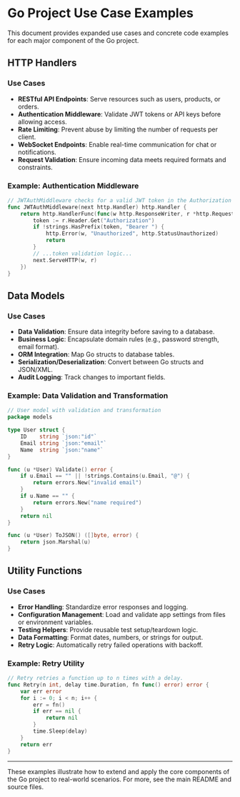 # Go Project Use Case Examples

This document provides expanded use cases and concrete code examples for each major component of the Go project.

## HTTP Handlers

### Use Cases
- **RESTful API Endpoints**: Serve resources such as users, products, or orders.
- **Authentication Middleware**: Validate JWT tokens or API keys before allowing access.
- **Rate Limiting**: Prevent abuse by limiting the number of requests per client.
- **WebSocket Endpoints**: Enable real-time communication for chat or notifications.
- **Request Validation**: Ensure incoming data meets required formats and constraints.

### Example: Authentication Middleware
```go
// JWTAuthMiddleware checks for a valid JWT token in the Authorization header.
func JWTAuthMiddleware(next http.Handler) http.Handler {
    return http.HandlerFunc(func(w http.ResponseWriter, r *http.Request) {
        token := r.Header.Get("Authorization")
        if !strings.HasPrefix(token, "Bearer ") {
            http.Error(w, "Unauthorized", http.StatusUnauthorized)
            return
        }
        // ...token validation logic...
        next.ServeHTTP(w, r)
    })
}
```

## Data Models

### Use Cases
- **Data Validation**: Ensure data integrity before saving to a database.
- **Business Logic**: Encapsulate domain rules (e.g., password strength, email format).
- **ORM Integration**: Map Go structs to database tables.
- **Serialization/Deserialization**: Convert between Go structs and JSON/XML.
- **Audit Logging**: Track changes to important fields.

### Example: Data Validation and Transformation
```go
// User model with validation and transformation
package models

type User struct {
    ID    string `json:"id"`
    Email string `json:"email"`
    Name  string `json:"name"`
}

func (u *User) Validate() error {
    if u.Email == "" || !strings.Contains(u.Email, "@") {
        return errors.New("invalid email")
    }
    if u.Name == "" {
        return errors.New("name required")
    }
    return nil
}

func (u *User) ToJSON() ([]byte, error) {
    return json.Marshal(u)
}
```

## Utility Functions

### Use Cases
- **Error Handling**: Standardize error responses and logging.
- **Configuration Management**: Load and validate app settings from files or environment variables.
- **Testing Helpers**: Provide reusable test setup/teardown logic.
- **Data Formatting**: Format dates, numbers, or strings for output.
- **Retry Logic**: Automatically retry failed operations with backoff.

### Example: Retry Utility
```go
// Retry retries a function up to n times with a delay.
func Retry(n int, delay time.Duration, fn func() error) error {
    var err error
    for i := 0; i < n; i++ {
        err = fn()
        if err == nil {
            return nil
        }
        time.Sleep(delay)
    }
    return err
}
```

---

These examples illustrate how to extend and apply the core components of the Go project to real-world scenarios. For more, see the main README and source files.
